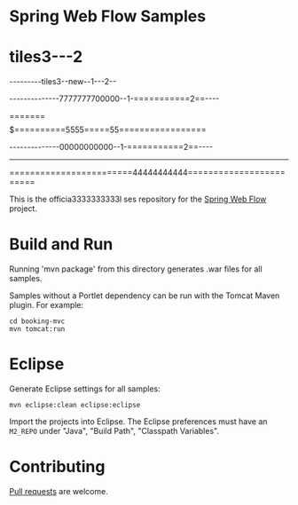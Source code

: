Spring Web Flow Samples
====================

tiles3---2
=======

---------tiles3--new--1---2--

--------------7777777700000--1-===========2==----

=======$$$$$==========5555=====55=================


--------------00000000000--1-===========2==----
**************************************
========================44444444444========================

This is the officia3333333333l ses repository for the [Spring Web Flow](http://github.com/SpringSource/spring-webflow) project.

Build and Run
=============

Running 'mvn package' from this directory generates .war files for all samples.

Samples without a Portlet dependency can be run with the Tomcat Maven plugin. For example:

````
cd booking-mvc
mvn tomcat:run
````

Eclipse
=======

Generate Eclipse settings for all samples:

````
mvn eclipse:clean eclipse:eclipse
````

Import the projects into Eclipse. The Eclipse preferences must have an `M2_REPO` under "Java", "Build Path", "Classpath Variables".

Contributing
============

[Pull requests](http://help.github.com/send-pull-requests) are welcome.

